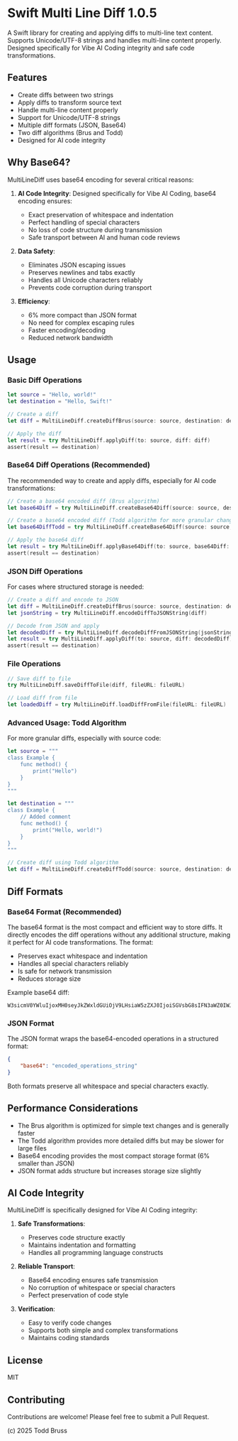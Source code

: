 # Swift Multi Line Diff 1.0.5

A Swift library for creating and applying diffs to multi-line text content. Supports Unicode/UTF-8 strings and handles multi-line content properly. Designed specifically for Vibe AI Coding integrity and safe code transformations.

## Features

- Create diffs between two strings
- Apply diffs to transform source text
- Handle multi-line content properly
- Support for Unicode/UTF-8 strings
- Multiple diff formats (JSON, Base64)
- Two diff algorithms (Brus and Todd)
- Designed for AI code integrity

## Why Base64?

MultiLineDiff uses base64 encoding for several critical reasons:

1. **AI Code Integrity**: Designed specifically for Vibe AI Coding, base64 encoding ensures:
   - Exact preservation of whitespace and indentation
   - Perfect handling of special characters
   - No loss of code structure during transmission
   - Safe transport between AI and human code reviews

2. **Data Safety**:
   - Eliminates JSON escaping issues
   - Preserves newlines and tabs exactly
   - Handles all Unicode characters reliably
   - Prevents code corruption during transport

3. **Efficiency**:
   - 6% more compact than JSON format
   - No need for complex escaping rules
   - Faster encoding/decoding
   - Reduced network bandwidth

## Usage

### Basic Diff Operations

```swift
let source = "Hello, world!"
let destination = "Hello, Swift!"

// Create a diff
let diff = MultiLineDiff.createDiffBrus(source: source, destination: destination)

// Apply the diff
let result = try MultiLineDiff.applyDiff(to: source, diff: diff)
assert(result == destination)
```

### Base64 Diff Operations (Recommended)

The recommended way to create and apply diffs, especially for AI code transformations:

```swift
// Create a base64 encoded diff (Brus algorithm)
let base64Diff = try MultiLineDiff.createBase64Diff(source: source, destination: destination)

// Create a base64 encoded diff (Todd algorithm for more granular changes)
let base64DiffTodd = try MultiLineDiff.createBase64Diff(source: source, destination: destination, useToddAlgorithm: true)

// Apply the base64 diff
let result = try MultiLineDiff.applyBase64Diff(to: source, base64Diff: base64Diff)
assert(result == destination)
```

### JSON Diff Operations

For cases where structured storage is needed:

```swift
// Create a diff and encode to JSON
let diff = MultiLineDiff.createDiffBrus(source: source, destination: destination)
let jsonString = try MultiLineDiff.encodeDiffToJSONString(diff)

// Decode from JSON and apply
let decodedDiff = try MultiLineDiff.decodeDiffFromJSONString(jsonString)
let result = try MultiLineDiff.applyDiff(to: source, diff: decodedDiff)
assert(result == destination)
```

### File Operations

```swift
// Save diff to file
try MultiLineDiff.saveDiffToFile(diff, fileURL: fileURL)

// Load diff from file
let loadedDiff = try MultiLineDiff.loadDiffFromFile(fileURL: fileURL)
```

### Advanced Usage: Todd Algorithm

For more granular diffs, especially with source code:

```swift
let source = """
class Example {
    func method() {
        print("Hello")
    }
}
"""

let destination = """
class Example {
    // Added comment
    func method() {
        print("Hello, world!")
    }
}
"""

// Create diff using Todd algorithm
let diff = MultiLineDiff.createDiffTodd(source: source, destination: destination)
```

## Diff Formats

### Base64 Format (Recommended)
The base64 format is the most compact and efficient way to store diffs. It directly encodes the diff operations without any additional structure, making it perfect for AI code transformations. The format:
- Preserves exact whitespace and indentation
- Handles all special characters reliably
- Is safe for network transmission
- Reduces storage size

Example base64 diff:
```
W3sicmV0YWluIjoxMH0seyJkZWxldGUiOjV9LHsiaW5zZXJ0IjoiSGVsbG8sIFN3aWZ0IWJ9
```

### JSON Format
The JSON format wraps the base64-encoded operations in a structured format:
```json
{
    "base64": "encoded_operations_string"
}
```

Both formats preserve all whitespace and special characters exactly.

## Performance Considerations

- The Brus algorithm is optimized for simple text changes and is generally faster
- The Todd algorithm provides more detailed diffs but may be slower for large files
- Base64 encoding provides the most compact storage format (6% smaller than JSON)
- JSON format adds structure but increases storage size slightly

## AI Code Integrity

MultiLineDiff is specifically designed for Vibe AI Coding integrity:

1. **Safe Transformations**:
   - Preserves code structure exactly
   - Maintains indentation and formatting
   - Handles all programming language constructs

2. **Reliable Transport**:
   - Base64 encoding ensures safe transmission
   - No corruption of whitespace or special characters
   - Perfect preservation of code style

3. **Verification**:
   - Easy to verify code changes
   - Supports both simple and complex transformations
   - Maintains coding standards

## License

MIT

## Contributing

Contributions are welcome! Please feel free to submit a Pull Request. 

(c) 2025 Todd Bruss
